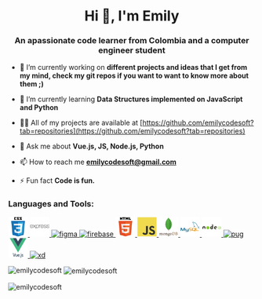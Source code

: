 <h1 align="center">Hi 👋, I'm Emily</h1>
<h3 align="center">An apassionate code learner from Colombia and a computer engineer student</h3>

<!-- <p align="left"> <img src="https://komarev.com/ghpvc/?username=emilycodesoft&label=Profile%20views&color=0e75b6&style=flat" alt="emilycodesoft" /> </p> -->


- 🔭 I’m currently working on **different projects and ideas that I get from my mind, check my git repos if you want to want to know more about them ;)**

- 🌱 I’m currently learning **Data Structures implemented on JavaScript and Python**

<!--- 👯 I’m looking to collaborate on **web projects that involve**

- 🤝 I’m looking for help with ****-->

- 👨‍💻 All of my projects are available at [https://github.com/emilycodesoft?tab=repositories](https://github.com/emilycodesoft?tab=repositories)

- 💬 Ask me about **Vue.js, JS, Node.js, Python**

- 📫 How to reach me **emilycodesoft@gmail.com**

- ⚡ Fun fact **Code is fun.**


<h3 align="left">Languages and Tools:</h3>
<p align="left"> <a href="https://www.w3schools.com/css/" target="_blank"> <img src="https://raw.githubusercontent.com/devicons/devicon/master/icons/css3/css3-original-wordmark.svg" alt="css3" width="40" height="40"/> </a> <a href="https://expressjs.com" target="_blank"> <img src="https://raw.githubusercontent.com/devicons/devicon/master/icons/express/express-original-wordmark.svg" alt="express" width="40" height="40"/> </a> <a href="https://www.figma.com/" target="_blank"> <img src="https://www.vectorlogo.zone/logos/figma/figma-icon.svg" alt="figma" width="40" height="40"/> </a> <a href="https://firebase.google.com/" target="_blank"> <img src="https://www.vectorlogo.zone/logos/firebase/firebase-icon.svg" alt="firebase" width="40" height="40"/> </a> <a href="https://www.w3.org/html/" target="_blank"> <img src="https://raw.githubusercontent.com/devicons/devicon/master/icons/html5/html5-original-wordmark.svg" alt="html5" width="40" height="40"/> </a> <a href="https://developer.mozilla.org/en-US/docs/Web/JavaScript" target="_blank"> <img src="https://raw.githubusercontent.com/devicons/devicon/master/icons/javascript/javascript-original.svg" alt="javascript" width="40" height="40"/> </a> <a href="https://www.mongodb.com/" target="_blank"> <img src="https://raw.githubusercontent.com/devicons/devicon/master/icons/mongodb/mongodb-original-wordmark.svg" alt="mongodb" width="40" height="40"/> </a> <a href="https://www.mysql.com/" target="_blank"> <img src="https://raw.githubusercontent.com/devicons/devicon/master/icons/mysql/mysql-original-wordmark.svg" alt="mysql" width="40" height="40"/> </a> <a href="https://nodejs.org" target="_blank"> <img src="https://raw.githubusercontent.com/devicons/devicon/master/icons/nodejs/nodejs-original-wordmark.svg" alt="nodejs" width="40" height="40"/> </a> <a href="https://pugjs.org" target="_blank"> <img src="https://cdn.worldvectorlogo.com/logos/pug.svg" alt="pug" width="40" height="40"/> </a> <a href="https://vuejs.org/" target="_blank"> <img src="https://raw.githubusercontent.com/devicons/devicon/master/icons/vuejs/vuejs-original-wordmark.svg" alt="vuejs" width="40" height="40"/> </a> <a href="https://www.adobe.com/products/xd.html" target="_blank"> <img src="https://cdn.worldvectorlogo.com/logos/adobe-xd.svg" alt="xd" width="40" height="40"/> </a> </p>

<p><img align="left" src="https://github-readme-stats.vercel.app/api/top-langs?username=emilycodesoft&show_icons=true&locale=en&layout=compact" alt="emilycodesoft" /></p>

<p>&nbsp;<img align="center" src="https://github-readme-stats.vercel.app/api?username=emilycodesoft&show_icons=true&locale=en" alt="emilycodesoft" /></p>

<p><img align="center" src="https://github-readme-streak-stats.herokuapp.com/?user=emilycodesoft&" alt="emilycodesoft" /></p>
